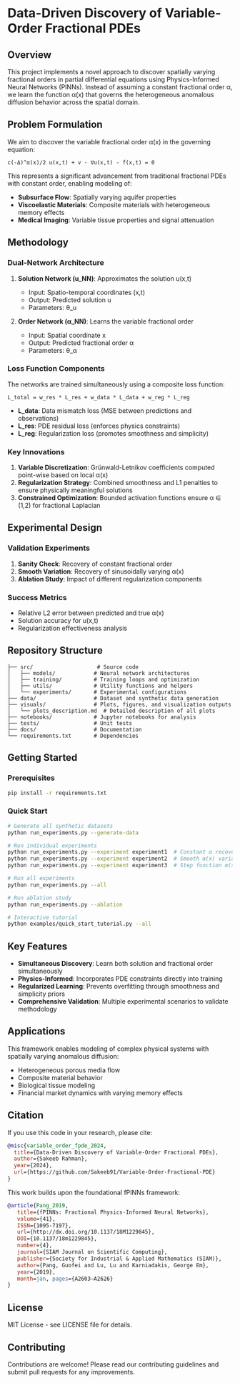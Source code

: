 # Data-Driven Discovery of Variable-Order Fractional PDEs

## Overview

This project implements a novel approach to discover spatially varying fractional orders in partial differential equations using Physics-Informed Neural Networks (PINNs). Instead of assuming a constant fractional order α, we learn the function α(x) that governs the heterogeneous anomalous diffusion behavior across the spatial domain.

## Problem Formulation

We aim to discover the variable fractional order α(x) in the governing equation:

```
c(-Δ)^α(x)/2 u(x,t) + v · ∇u(x,t) - f(x,t) = 0
```

This represents a significant advancement from traditional fractional PDEs with constant order, enabling modeling of:
- **Subsurface Flow**: Spatially varying aquifer properties
- **Viscoelastic Materials**: Composite materials with heterogeneous memory effects  
- **Medical Imaging**: Variable tissue properties and signal attenuation

## Methodology

### Dual-Network Architecture

1. **Solution Network (u_NN)**: Approximates the solution u(x,t)
   - Input: Spatio-temporal coordinates (x,t)
   - Output: Predicted solution u
   - Parameters: θ_u

2. **Order Network (α_NN)**: Learns the variable fractional order
   - Input: Spatial coordinate x
   - Output: Predicted fractional order α
   - Parameters: θ_α

### Loss Function Components

The networks are trained simultaneously using a composite loss function:

```
L_total = w_res * L_res + w_data * L_data + w_reg * L_reg
```

- **L_data**: Data mismatch loss (MSE between predictions and observations)
- **L_res**: PDE residual loss (enforces physics constraints)
- **L_reg**: Regularization loss (promotes smoothness and simplicity)

### Key Innovations

1. **Variable Discretization**: Grünwald-Letnikov coefficients computed point-wise based on local α(x)
2. **Regularization Strategy**: Combined smoothness and L1 penalties to ensure physically meaningful solutions
3. **Constrained Optimization**: Bounded activation functions ensure α ∈ (1,2) for fractional Laplacian

## Experimental Design

### Validation Experiments

1. **Sanity Check**: Recovery of constant fractional order
2. **Smooth Variation**: Recovery of sinusoidally varying α(x)
3. **Ablation Study**: Impact of different regularization components

### Success Metrics

- Relative L2 error between predicted and true α(x)
- Solution accuracy for u(x,t)
- Regularization effectiveness analysis

## Repository Structure

```
├── src/                    # Source code
│   ├── models/            # Neural network architectures
│   ├── training/          # Training loops and optimization
│   ├── utils/             # Utility functions and helpers
│   └── experiments/       # Experimental configurations
├── data/                  # Dataset and synthetic data generation
├── visuals/               # Plots, figures, and visualization outputs
│   └── plots_description.md  # Detailed description of all plots
├── notebooks/             # Jupyter notebooks for analysis
├── tests/                 # Unit tests
├── docs/                  # Documentation
└── requirements.txt       # Dependencies
```

## Getting Started

### Prerequisites

```bash
pip install -r requirements.txt
```

### Quick Start

```bash
# Generate all synthetic datasets
python run_experiments.py --generate-data

# Run individual experiments
python run_experiments.py --experiment experiment1  # Constant α recovery
python run_experiments.py --experiment experiment2  # Smooth α(x) variation  
python run_experiments.py --experiment experiment3  # Step function α(x)

# Run all experiments
python run_experiments.py --all

# Run ablation study
python run_experiments.py --ablation

# Interactive tutorial
python examples/quick_start_tutorial.py --all
```

## Key Features

- **Simultaneous Discovery**: Learn both solution and fractional order simultaneously
- **Physics-Informed**: Incorporates PDE constraints directly into training
- **Regularized Learning**: Prevents overfitting through smoothness and simplicity priors
- **Comprehensive Validation**: Multiple experimental scenarios to validate methodology

## Applications

This framework enables modeling of complex physical systems with spatially varying anomalous diffusion:

- Heterogeneous porous media flow
- Composite material behavior
- Biological tissue modeling
- Financial market dynamics with varying memory effects

## Citation

If you use this code in your research, please cite:

```bibtex
@misc{variable_order_fpde_2024,
  title={Data-Driven Discovery of Variable-Order Fractional PDEs},
  author={Sakeeb Rahman},
  year={2024},
  url={https://github.com/Sakeeb91/Variable-Order-Fractional-PDE}
}
```

This work builds upon the foundational fPINNs framework:

```bibtex
@article{Pang_2019,
   title={fPINNs: Fractional Physics-Informed Neural Networks},
   volume={41},
   ISSN={1095-7197},
   url={http://dx.doi.org/10.1137/18M1229845},
   DOI={10.1137/18m1229845},
   number={4},
   journal={SIAM Journal on Scientific Computing},
   publisher={Society for Industrial & Applied Mathematics (SIAM)},
   author={Pang, Guofei and Lu, Lu and Karniadakis, George Em},
   year={2019},
   month=jan, pages={A2603–A2626}
}
```

## License

MIT License - see LICENSE file for details.

## Contributing

Contributions are welcome! Please read our contributing guidelines and submit pull requests for any improvements.